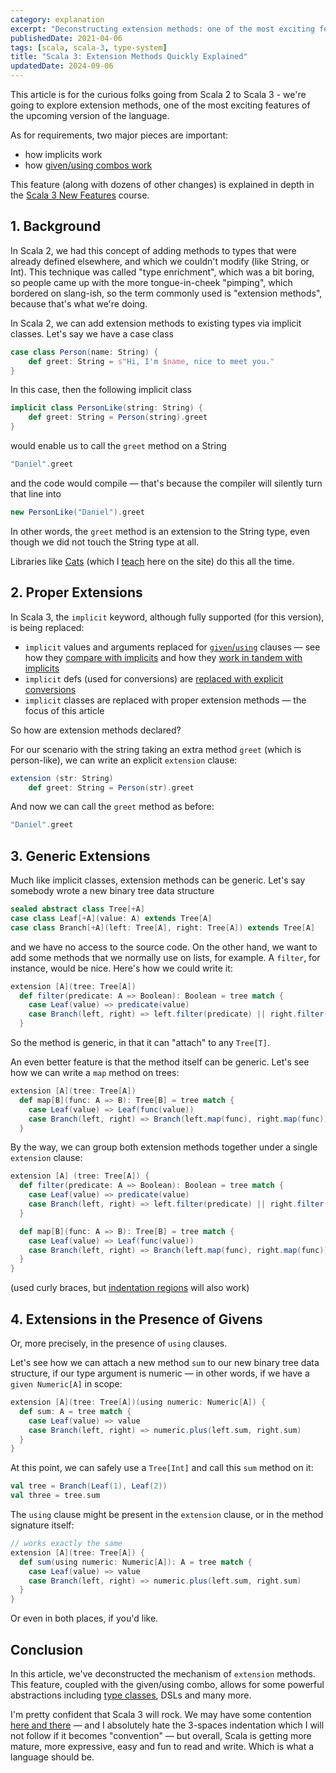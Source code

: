 ```yaml
---
category: explanation
excerpt: "Deconstructing extension methods: one of the most exciting features of the upcoming Scala 3"
publishedDate: 2021-04-06
tags: [scala, scala-3, type-system]
title: "Scala 3: Extension Methods Quickly Explained"
updatedDate: 2024-09-06
---
```


This article is for the curious folks going from Scala 2 to Scala 3 - we're going to explore extension methods, one of the most exciting features of the upcoming version of the language.

As for requirements, two major pieces are important:

- how implicits work
- how [given/using combos work](/scala-3-given-using/)

This feature (along with dozens of other changes) is explained in depth in the [Scala 3 New Features](/courses/scala-3-new-features) course.

## 1. Background

In Scala 2, we had this concept of adding methods to types that were already defined elsewhere, and which we couldn't modify (like String, or Int). This technique was called "type enrichment", which was a bit boring, so people came up with the more tongue-in-cheek "pimping", which bordered on slang-ish, so the term commonly used is "extension methods", because that's what we're doing.

In Scala 2, we can add extension methods to existing types via implicit classes. Let's say we have a case class

```scala
case class Person(name: String) {
    def greet: String = s"Hi, I'm $name, nice to meet you."
}
```

In this case, then the following implicit class

```scala
implicit class PersonLike(string: String) {
    def greet: String = Person(string).greet
}
```

would enable us to call the `greet` method on a String

```scala
"Daniel".greet
```

and the code would compile &mdash; that's because the compiler will silently turn that line into

```scala
new PersonLike("Daniel").greet
```

In other words, the `greet` method is an extension to the String type, even though we did not touch the String type at all.

Libraries like [Cats](https://typelevel.org/cats) (which I [teach](/courses/cats) here on the site) do this all the time.

## 2. Proper Extensions

In Scala 3, the `implicit` keyword, although fully supported (for this version), is being replaced:

- `implicit` values and arguments replaced for [`given`/`using`](/scala-3-given-using/) clauses &mdash; see how they [compare with implicits](/givens-vs-implicits/) and how they [work in tandem with implicits](/givens-and-implicits/)
- `implicit` defs (used for conversions) are [replaced with explicit conversions](/givens-vs-implicits/#implicit-conversions)
- `implicit` classes are replaced with proper extension methods &mdash; the focus of this article

So how are extension methods declared?

For our scenario with the string taking an extra method `greet` (which is person-like), we can write an explicit `extension` clause:

```scala
extension (str: String)
    def greet: String = Person(str).greet
```

And now we can call the `greet` method as before:

```scala
"Daniel".greet
```

## 3. Generic Extensions

Much like implicit classes, extension methods can be generic. Let's say somebody wrote a new binary tree data structure

```scala
sealed abstract class Tree[+A]
case class Leaf[+A](value: A) extends Tree[A]
case class Branch[+A](left: Tree[A], right: Tree[A]) extends Tree[A]
```

and we have no access to the source code. On the other hand, we want to add some methods that we normally use on lists, for example. A `filter`, for instance, would be nice. Here's how we could write it:

```scala
extension [A](tree: Tree[A])
  def filter(predicate: A => Boolean): Boolean = tree match {
    case Leaf(value) => predicate(value)
    case Branch(left, right) => left.filter(predicate) || right.filter(predicate)
  }
```

So the method is generic, in that it can "attach" to any `Tree[T]`.

An even better feature is that the method itself can be generic. Let's see how we can write a `map` method on trees:

```scala
extension [A](tree: Tree[A])
  def map[B](func: A => B): Tree[B] = tree match {
    case Leaf(value) => Leaf(func(value))
    case Branch(left, right) => Branch(left.map(func), right.map(func))
  }
```

By the way, we can group both extension methods together under a single `extension` clause:

```scala
extension [A] (tree: Tree[A]) {
  def filter(predicate: A => Boolean): Boolean = tree match {
    case Leaf(value) => predicate(value)
    case Branch(left, right) => left.filter(predicate) || right.filter(predicate)
  }

  def map[B](func: A => B): Tree[B] = tree match {
    case Leaf(value) => Leaf(func(value))
    case Branch(left, right) => Branch(left.map(func), right.map(func))
  }
}
```

(used curly braces, but [indentation regions](/scala-3-indentation/) will also work)

## 4. Extensions in the Presence of Givens

Or, more precisely, in the presence of `using` clauses.

Let's see how we can attach a new method `sum` to our new binary tree data structure, if our type argument is numeric &mdash; in other words, if we have a `given Numeric[A]` in scope:

```scala
extension [A](tree: Tree[A])(using numeric: Numeric[A]) {
  def sum: A = tree match {
    case Leaf(value) => value
    case Branch(left, right) => numeric.plus(left.sum, right.sum)
  }
}
```

At this point, we can safely use a `Tree[Int]` and call this `sum` method on it:

```scala
val tree = Branch(Leaf(1), Leaf(2))
val three = tree.sum
```

The `using` clause might be present in the `extension` clause, or in the method signature itself:

```scala
// works exactly the same
extension [A](tree: Tree[A]) {
  def sum(using numeric: Numeric[A]): A = tree match {
    case Leaf(value) => value
    case Branch(left, right) => numeric.plus(left.sum, right.sum)
  }
}
```

Or even in both places, if you'd like.

## Conclusion

In this article, we've deconstructed the mechanism of `extension` methods. This feature, coupled with the given/using combo, allows for some powerful abstractions including [type classes](/why-are-typeclasses-useful/), DSLs and many more.

I'm pretty confident that Scala 3 will rock. We may have some contention [here and there](/scala-3-indentation/) &mdash; and I absolutely hate the 3-spaces indentation which I will not follow if it becomes "convention" &mdash; but overall, Scala is getting more mature, more expressive, easy and fun to read and write. Which is what a language should be.
